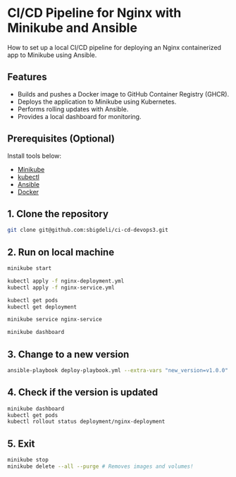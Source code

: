 # CI/CD Pipeline for Nginx with Minikube and Ansible

How to set up a local CI/CD pipeline for deploying an Nginx containerized app to Minikube using Ansible.

## Features

- Builds and pushes a Docker image to GitHub Container Registry (GHCR).
- Deploys the application to Minikube using Kubernetes.
- Performs rolling updates with Ansible.
- Provides a local dashboard for monitoring.

## Prerequisites (Optional)

Install tools below:
- [Minikube](https://minikube.sigs.k8s.io/docs/)
- [kubectl](https://kubernetes.io/docs/tasks/tools/install-kubectl/)
- [Ansible](https://www.ansible.com/)
- [Docker](https://docs.docker.com/get-docker/) 

## 1. Clone the repository
```bash
git clone git@github.com:sbigdeli/ci-cd-devops3.git
```

## 2. Run on local machine

```bash
minikube start

kubectl apply -f nginx-deployment.yml
kubectl apply -f nginx-service.yml

kubectl get pods
kubectl get deployment

minikube service nginx-service

minikube dashboard
```

## 3. Change to a new version

```bash
ansible-playbook deploy-playbook.yml --extra-vars "new_version=v1.0.0" # See tags, try a tag that's not tagged.
```

## 4. Check if the version is updated

```bash
minikube dashboard
kubectl get pods
kubectl rollout status deployment/nginx-deployment
```

## 5. Exit

```bash
minikube stop
minikube delete --all --purge # Removes images and volumes!
```

